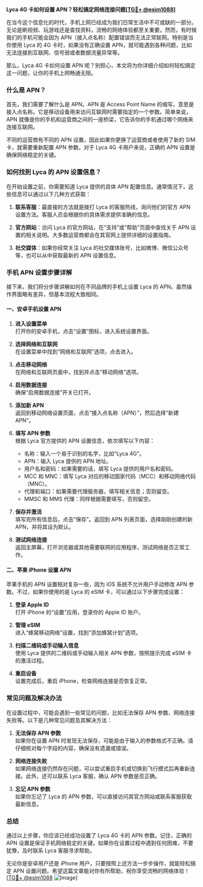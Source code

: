 **Lyca 4G 卡如何设置 APN？轻松搞定网络连接问题[[TG💪+ @esim1088](https://t.me/s/esim1088)]**

在当今这个信息化的时代，手机上网已经成为我们日常生活中不可或缺的一部分。无论是刷视频、玩游戏还是查找资料，流畅的网络体验都至关重要。然而，有时候我们的手机可能会因为 APN（接入点名称）配置错误而无法正常联网。特别是当你使用 Lyca 的 4G 卡时，如果没有正确设置 APN，就可能遇到各种问题，比如无法连接到互联网、信号弱或者数据流量异常等。

那么，Lyca 4G 卡如何设置 APN 呢？别担心，本文将为你详细介绍如何轻松搞定这一问题，让你的手机上网畅通无阻。

### 什么是 APN？

首先，我们需要了解什么是 APN。APN 是 Access Point Name 的缩写，意思是接入点名称。它是移动设备用来访问互联网时需要指定的一个参数。简单来说，APN 就像是你的手机和运营商之间的一座桥梁，它告诉你的手机通过哪个网络来连接互联网。

不同的运营商有不同的 APN 设置，因此如果你更换了运营商或者使用了新的 SIM 卡，就需要重新配置 APN 参数。对于 Lyca 4G 卡用户来说，正确的 APN 设置是确保网络稳定的关键。

### 如何找到 Lyca 的 APN 设置信息？

在开始设置之前，你需要知道 Lyca 提供的具体 APN 配置信息。通常情况下，这些信息可以通过以下几种方式获取：

1. **联系客服**：最直接的方法就是拨打 Lyca 的客服热线，询问他们的官方 APN 设置方法。客服人员会根据你的具体需求提供准确的信息。
   
2. **官方网站**：访问 Lyca 的官方网站，在“支持”或“帮助”页面中查找关于 APN 设置的相关说明。大多数运营商都会在其官网上提供详细的设置指南。

3. **社交媒体**：如果你经常关注 Lyca 的社交媒体账号，比如微博、微信公众号等，也可以从中获取最新的 APN 设置信息。

### 手机 APN 设置步骤详解

接下来，我们将分步骤讲解如何在不同品牌的手机上设置 Lyca 的 APN。虽然操作界面略有差异，但基本流程大致相同。

#### 一、安卓手机设置 APN

1. **进入设置菜单**  
   打开你的安卓手机，点击“设置”图标，进入系统设置界面。

2. **选择网络和互联网**  
   在设置菜单中找到“网络和互联网”选项，点击进入。

3. **点击移动网络**  
   在网络和互联网页面中，找到并点击“移动网络”选项。

4. **启用数据连接**  
   确保“启用数据连接”开关已打开。

5. **添加新 APN**  
   返回到移动网络设置页面，点击“接入点名称（APN）”，然后选择“新建 APN”。

6. **填写 APN 参数**  
   根据 Lyca 官方提供的 APN 设置信息，依次填写以下内容：
   - 名称：输入一个易于识别的名字，比如“Lyca 4G”。
   - APN：输入 Lyca 提供的 APN 地址。
   - 用户名和密码：如果需要的话，填写 Lyca 提供的用户名和密码。
   - MCC 和 MNC：填写 Lyca 对应的移动国家代码（MCC）和移动网络代码（MNC）。
   - 代理和端口：如果需要代理服务器，填写相关信息；否则留空。
   - MMSC 和 MMS 代理：同样根据需要填写，否则留空。

7. **保存并激活**  
   填写完所有信息后，点击“保存”。返回到 APN 列表页面，选择刚刚创建的新 APN，并将其设为默认。

8. **测试网络连接**  
   返回主屏幕，打开浏览器或其他需要联网的应用程序，测试网络是否正常工作。

#### 二、苹果 iPhone 设置 APN

苹果手机的 APN 设置相对复杂一些，因为 iOS 系统不允许用户手动修改 APN 参数。不过，如果你使用的是 Lyca 的 eSIM 卡，可以通过以下步骤完成设置：

1. **登录 Apple ID**  
   打开 iPhone 的“设置”应用，登录你的 Apple ID 账户。

2. **管理 eSIM**  
   进入“蜂窝移动网络”设置，找到“添加蜂窝计划”选项。

3. **扫描二维码或手动输入信息**  
   使用 Lyca 提供的二维码或手动输入相关 APN 参数，按照提示完成 eSIM 卡的激活过程。

4. **重启设备**  
   设置完成后，重启 iPhone，检查网络连接是否恢复正常。

### 常见问题及解决办法

在设置过程中，可能会遇到一些常见的问题，比如无法保存 APN 参数、网络连接失败等。以下是几种常见问题及其解决方法：

1. **无法保存 APN 参数**  
   如果你在设置 APN 时发现无法保存，可能是由于输入的参数格式不正确。请仔细核对每个字段的内容，确保没有遗漏或错误。

2. **网络连接失败**  
   如果网络连接仍然存在问题，可以尝试重启手机或切换到飞行模式后再重新连接。此外，还可以联系 Lyca 客服，确认 APN 参数是否正确。

3. **忘记 APN 参数**  
   如果你忘记了 Lyca 的 APN 参数，可以直接访问其官方网站或联系客服获取最新信息。

### 总结

通过以上步骤，你应该已经成功设置了 Lyca 4G 卡的 APN 参数。记住，正确的 APN 设置是保证手机网络稳定的关键。如果你在设置过程中遇到任何困难，不要犹豫，及时联系 Lyca 客服寻求帮助。

无论你是安卓用户还是 iPhone 用户，只要按照上述方法一步步操作，就能轻松搞定 APN 设置问题。希望这篇文章能对你有所帮助，祝你享受流畅的网络体验！[[TG💪+ @esim1088](https://t.me/s/esim1088) ![Image](https://i.postimg.cc/4NQfJmqS/Snipaste-2025-05-13-00-14-12.png)]